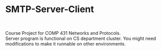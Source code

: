 # SMTP-Server-Client
<br />

Course Project for COMP 431 Networks and Protocols.<br />
Server program is functional on CS department cluster. You might need modifications to make it runnable on other environments.<br />
